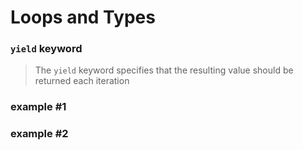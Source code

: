 # Loops and Types

### `yield` keyword

> The `yield` keyword specifies that the resulting value should be returned each iteration
> 

<script src="https://scastie.scala-lang.org/PUkDScUJQDq2iqu5CyYMnQ.js?theme=dark"></script>
<!-- ```scala
val numbers : List[Int] = List(1, 2, 3, 4)
val squares : List[Int] = for (n <- numbers) yield n * n 
// squares = List(1, 4, 9, 16)
// alternative `functional looking` syntax
val squares2 : List[Int] = for {
	n <- numbers
} yield n * n  
``` -->

### example #1

<script src="https://scastie.scala-lang.org/qevAgn8SSpy1sPciucs9Tw.js?theme=dark"></script>
<!-- ```scala
object testing_stuff extends App {
    def test() : Unit = {
        var t = "hello!" // type : String
        var x = 0        // type : Int
        for(i <- 1 to 3) x += i // x = 6
        t = 4   // error: type mismatch ~ String != Int
        x += t  // error: type mismatch 
        println(x)
    }
}
``` -->

### example #2

<script src="https://scastie.scala-lang.org/66MM2QGbRa6lqAIAK39BNA.js?theme=dark"></script>
<!-- ```scala
class A(val x : Int, val y : Int) 
    def test() : Unit = {
        val x = new A(2, 5) // type : A
        val y = new A(2, 5) // type : 
        val z = x           // type : A
				// type : Tupel3[Boolean, Boolean, Boolean]
				// also : (Boolean, Boolean, Boolean)
        val t = (x.x == y.x && x.y == y.y, x == y, x == z) 
        println(t)
    }
    test()
``` -->

